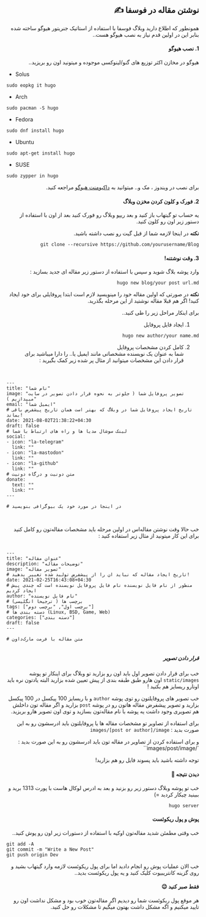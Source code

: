 <div dir="rtl">

## نوشتن مقاله در فوسفا ✍️

همونطور که اطلاع دارید وبلاگ فوسفا با استفاده از استاتیک جنریتور هیوگو ساخته شده بنابر این در اولین قدم نیاز به نصب هیوگو هست..

#### 1. نصب هیوگو

هیوگو در مخازن اکثر توزیع های گنو/لینوکسی موجوده و میتونید اون رو بریزید..

<div dir="ltr">

- Solus
 ```
 sudo eopkg it hugo
 ```
- Arch
 ```
 sudo pacman -S hugo
 ```
- Fedora
 ```
 sudo dnf install hugo
 ```
- Ubuntu
 ```
 sudo apt-get install hugo
 ```
- SUSE
 ```
 sudo zypper in hugo
 ```

<div dir="rtl">

برای نصب در ویندوز ، مک و.. میتوانید به [داکیومنت هیوگو](https://gohugo.io/getting-started/installing/) مراجعه کنید.

#### 2. فورک و کلون کردن مخزن وبلاگ

یه حساب تو گیتهاب باز کنید و بعد ریپو وبلاگ رو فورک کنید بعد از اون با استفاده از دستور زیر اون رو کلون کنید.

**نکته** در اینجا لازمه شما از قبل گیت رو نصب داشته باشید.

```
git clone --recursive https://github.com/yourusername/Blog
```

#### 3. وقت نوشتنه!

وارد پوشه بلاگ شوید و سپس با استفاده از دستور زیر مقاله ای جدید بسازید :
```
hugo new blog/your post url.md
```

**نکته** در صورتی که اولین مقاله خود را مینویسید لازم است ابتدا پروفایلی برای خود ایجاد کنید! اگر هم قبلا مقاله نوشتید از این مرحله بگذرید.

برای اینکار مراحل زیر را طی کنید..

1. ایجاد فایل پروفایل

```
hugo new author/your name.md
```

2. کامل کردن مشخصات پروفایل <br>
شما به عنوان یک نویسنده مشخصاتی مانند ایمیل یا.. را دارا میباشید برای قرار دادن این مشخصات میتوانید از مثال پر شده زیر کمک بگیرید :

<div dir="ltr">

<pre> <code>

---
title: "نام شما"
image: "تصویر پروفایل شما ( جلوتر به نحوه قرار دادن تصویر در سایت میپدازیم )"
email: "ایمیل شما"
# تاریخ ایجاد پروفایل شما در وبلاگ که بهتر است همان تاریخ پیشفرض باقی بماند!
date: 2021-08-02T21:38:22+04:30
draft: false
# لینک سوشال مدیا ها و راه های ارتباط با شما
social:
- icon: "la-telegram"
  link: ""
- icon: "la-mastodon"
  link: ""
- icon: "la-github"
  link: ""
# متن دونیت و درگاه دونیت
donate:
  text: ""
  link: ""
---

# در اینجا در مورد خود یک بیوگرافی بنویسید

</code> </pre>

<div dir="rtl">

خب حالا وقت نوشتن مقاله‌اس در اولین مرحله باید مشخصات مقاله‌تون رو کامل کنید برای این کار میتونید از مثال زیر استفاده کنید :

<div dir="ltr">

<pre> <code>
---
title: "عنوان مقاله"
description: "توضیحات مقاله"
image: "تصویر مقاله"
# تاریخ ایجاد مقاله که نباید ان را از پیشفرض تولید شده تغییر بدهید!
date: 2021-02-25T16:43:08+04:30
# منظور از نام فایل نویسنده نام فایل پروفایل نویسنده است که چندی پیش ایجاد کردیم
author: "نام فایل نویسنده"
# برچسب ها ( ترجیحا انگلیسی)
tags: ["برچسب اول", "برچسب دوم"]
# دسته بندی ها (Linux, BSD, Game, Web)
categories: ["دسته بندی"]
draft: false
---

# متن مقاله با فرمت مارک‌داون

</code></pre>

<div dir="rtl">

##### قرار دادن تصویر

خب برای قرار دادن تصویر اول باید اون رو بزارید تو وبلاگ برای اینکار تو پوشه `static/images` اون هارو طبق طبقه بندی از پیش تعیین شده بزارید البته یادتون نره باید اونارو ریسایز هم بکنید !

خب تصویر های پروفایلتون رو توی پوشه `author` و با ریسایز 100 پیکسل در 100 پیکسل بزارید و تصویر پیشفرض مقاله هاتون رو در پوشه `post` بزارید و اگر مقاله تون داخلش هم تصویری وجود داشت یه پوشه با نام مقاله‌تون بسازید و توی اون تصویر هارو بریزید.

برای استفاده از تصاویر تو مشخصات مقاله ها یا پروفایلتون باید ادرسشون رو به این صورت بدید :
`images/[post or author]/image`

و برای استفاده کردن از تصاویر در مقاله تون باید ادرسشون رو به این صورت بدید :
`/images/post/image``

توجه داشته باشید باید پسوند فایل رو هم بزارید!

#### دیدن نتیجه 👀

خب تو پوشه وبلاگ دستور زیر رو بزنید و بعد به ادرس لوکال هاست با پورت 1313 برید و ببینید چیکار کردید =)

```
hugo server
```

#### پوش و پول ریکوئست

خب وقتی مطمئن شدید مقاله‌تون اوکیه با استفاده از دستورات زیر اون رو پوش کنید..

<div dir="ltr">

```
git add -A
git commit -m "Write a New Post"
git push origin Dev
```

<div dir="rtl">

خب الان عملیات پوش رو انجام دادید اما برای پول ریکوئست لازمه وارد گیتهاب بشید و روی گزینه کانتریبیوت کلیک کنید و یه پول ریکوئست بدید..

#### فقط صبر کنید 😉

هر موقع پول ریکوئست شما رو دیدیم اگر مقاله‌تون خوب بود و مشکل نداشت اون رو تایید میکنیم و اگه مشکل داشت بهتون میگیم تا مشکلات رو حل کنید.
